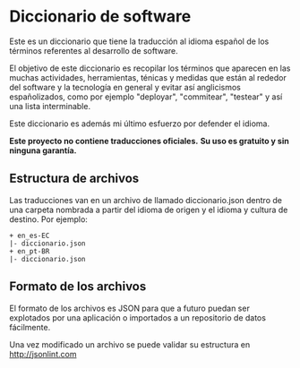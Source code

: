 # Diccionario de software
Este es un diccionario que tiene la traducción al idioma español de los términos referentes al desarrollo de software.

El objetivo de este diccionario es recopilar los términos que aparecen en las muchas actividades, herramientas, ténicas y medidas que están al rededor del software y la tecnología en general y evitar así anglicismos españolizados, como por ejemplo "deployar", "commitear", "testear" y así una lista interminable.

Este diccionario es además mi último esfuerzo por defender el idioma.

**Este proyecto no contiene traducciones oficiales.**
**Su uso es gratuito y sin ninguna garantía.**

## Estructura de archivos
Las traducciones van en un archivo de llamado diccionario.json dentro de una carpeta nombrada a partir del idioma de origen y el idioma y cultura de destino. Por ejemplo:

```
+ en_es-EC
|- diccionario.json
+ en_pt-BR
|- diccionario.json
```

## Formato de los archivos
El formato de los archivos es JSON para que a futuro puedan ser explotados por una aplicación o importados a un repositorio de datos fácilmente.

Una vez modificado un archivo se puede validar su estructura en http://jsonlint.com
